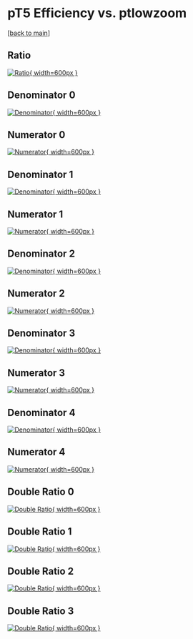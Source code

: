 # pT5 Efficiency vs. ptlowzoom

[[back to main](./)]



## Ratio

[![Ratio](../mtv/var/pT5_base_13_-1_eff_ptlowzoom.png){ width=600px }](../mtv/var/pT5_base_13_-1_eff_ptlowzoom.pdf)

## Denominator 0

[![Denominator](../mtv/den/pT5_base_13_-1_eff_ptlowzoom_den0.png){ width=600px }](../mtv/den/pT5_base_13_-1_eff_ptlowzoom_den0.pdf)

## Numerator 0

[![Numerator](../mtv/num/pT5_base_13_-1_eff_ptlowzoom_num0.png){ width=600px }](../mtv/num/pT5_base_13_-1_eff_ptlowzoom_num0.pdf)

## Denominator 1

[![Denominator](../mtv/den/pT5_base_13_-1_eff_ptlowzoom_den1.png){ width=600px }](../mtv/den/pT5_base_13_-1_eff_ptlowzoom_den1.pdf)

## Numerator 1

[![Numerator](../mtv/num/pT5_base_13_-1_eff_ptlowzoom_num1.png){ width=600px }](../mtv/num/pT5_base_13_-1_eff_ptlowzoom_num1.pdf)

## Denominator 2

[![Denominator](../mtv/den/pT5_base_13_-1_eff_ptlowzoom_den2.png){ width=600px }](../mtv/den/pT5_base_13_-1_eff_ptlowzoom_den2.pdf)

## Numerator 2

[![Numerator](../mtv/num/pT5_base_13_-1_eff_ptlowzoom_num2.png){ width=600px }](../mtv/num/pT5_base_13_-1_eff_ptlowzoom_num2.pdf)

## Denominator 3

[![Denominator](../mtv/den/pT5_base_13_-1_eff_ptlowzoom_den3.png){ width=600px }](../mtv/den/pT5_base_13_-1_eff_ptlowzoom_den3.pdf)

## Numerator 3

[![Numerator](../mtv/num/pT5_base_13_-1_eff_ptlowzoom_num3.png){ width=600px }](../mtv/num/pT5_base_13_-1_eff_ptlowzoom_num3.pdf)

## Denominator 4

[![Denominator](../mtv/den/pT5_base_13_-1_eff_ptlowzoom_den4.png){ width=600px }](../mtv/den/pT5_base_13_-1_eff_ptlowzoom_den4.pdf)

## Numerator 4

[![Numerator](../mtv/num/pT5_base_13_-1_eff_ptlowzoom_num4.png){ width=600px }](../mtv/num/pT5_base_13_-1_eff_ptlowzoom_num4.pdf)

## Double Ratio 0

[![Double Ratio](../mtv/ratio/pT5_base_13_-1_eff_ptlowzoom_ratio0.png){ width=600px }](../mtv/ratio/pT5_base_13_-1_eff_ptlowzoom_ratio0.pdf)

## Double Ratio 1

[![Double Ratio](../mtv/ratio/pT5_base_13_-1_eff_ptlowzoom_ratio1.png){ width=600px }](../mtv/ratio/pT5_base_13_-1_eff_ptlowzoom_ratio1.pdf)

## Double Ratio 2

[![Double Ratio](../mtv/ratio/pT5_base_13_-1_eff_ptlowzoom_ratio2.png){ width=600px }](../mtv/ratio/pT5_base_13_-1_eff_ptlowzoom_ratio2.pdf)

## Double Ratio 3

[![Double Ratio](../mtv/ratio/pT5_base_13_-1_eff_ptlowzoom_ratio3.png){ width=600px }](../mtv/ratio/pT5_base_13_-1_eff_ptlowzoom_ratio3.pdf)

